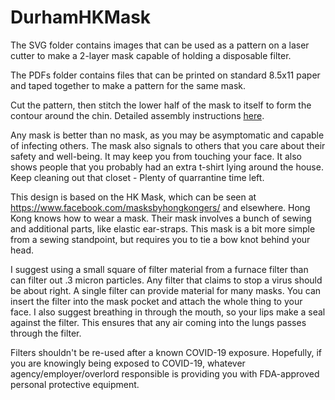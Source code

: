 # DurhamHKMask

The SVG folder contains images that can be used as a pattern on a laser cutter to make a 2-layer mask capable of holding a disposable filter.

The PDFs folder contains files that can be printed on standard 8.5x11 paper and taped together to make a pattern for the same mask. 

Cut the pattern, then stitch the lower half of the mask to itself to form the contour around the chin. Detailed assembly instructions [here](/Instructions/Durham%20HK%20Mask%20Assembly%20Instructions.pdf).


Any mask is better than no mask, as you may be asymptomatic and capable of infecting others. The mask also signals to others that you care about their safety and well-being. It may keep you from touching your face. It also shows people that you probably had an extra t-shirt lying around the house. Keep cleaning out that closet - Plenty of quarrantine time left.

This design is based on the HK Mask, which can be seen at https://www.facebook.com/masksbyhongkongers/ and elsewhere. Hong Kong knows how to wear a mask. Their mask involves a bunch of sewing and additional parts, like elastic ear-straps. This mask is a bit more simple from a sewing standpoint, but requires you to tie a bow knot behind your head. 

I suggest using a small square of filter material from a furnace filter than can filter out .3 micron particles. Any filter that claims to stop a virus should be about right. A single filter can provide material for many masks. You can insert the filter into the mask pocket and attach the whole thing to your face. I also suggest breathing in through the mouth, so your lips make a seal against the filter. This ensures that any air coming into the lungs passes through the filter.

Filters shouldn't be re-used after a known COVID-19 exposure. Hopefully, if you are knowingly being exposed to COVID-19, whatever agency/employer/overlord responsible is providing you with FDA-approved personal protective equipment. 
